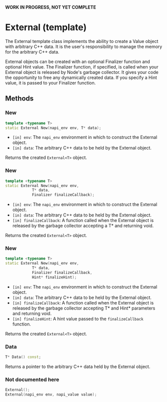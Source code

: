 **WORK IN PROGRESS, NOT YET COMPLETE**

# External (template)

The External template class implements the ability to create a Value object with arbitrary C++ data. It is the user's responsibility to manage the memory for the arbitrary C++ data.

External objects can be created with an optional Finalizer function and optional Hint value. The Finalizer function, if specified, is called when your External object is released by Node's garbage collector. It gives your code the opportunity to free any dynamically created data. If you specify a Hint value, it is passed to your Finalizer function.

## Methods

### New

```cpp
template <typename T>
static External New(napi_env env, T* data);
```

- `[in] env`: The `napi_env` environment in which to construct the External object.
- `[in] data`: The arbitrary C++ data to be held by the External object.

Returns the created `External<T>` object.

### New

```cpp
template <typename T>
static External New(napi_env env,
			T* data,
			Finalizer finalizeCallback);
```

- `[in] env`: The `napi_env` environment in which to construct the External object.
- `[in] data`: The arbitrary C++ data to be held by the External object.
- `[in] finalizeCallback`: A function called when the External object is released by the garbage collector accepting a T* and returning void.

Returns the created `External<T>` object.

### New

```cpp
template <typename T>
static External New(napi_env env,
			T* data,
			Finalizer finalizeCallback,
			Hint* finalizeHint);
```

- `[in] env`: The `napi_env` environment in which to construct the External object.
- `[in] data`: The arbitrary C++ data to be held by the External object.
- `[in] finalizeCallback`: A function called when the External object is released by the garbage collector accepting T* and Hint* parameters and returning void.
- `[in] finalizeHint`: A hint value passed to the `finalizeCallback` function.

Returns the created `External<T>` object.

### Data

```cpp
T* Data() const;
```

Returns a pointer to the arbitrary C++ data held by the External object.

### Not documented here

```cpp
External();
External(napi_env env, napi_value value);
```
